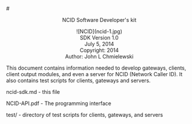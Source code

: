 #<center> NCID Software Developer's kit</center>

<center>![NCID](ncid-1.jpg)</center>

<center>SDK Version 1.0</center>
<center>July 5, 2014</center>

<center>Copyright: 2014</center>
<center>Author: John L Chmielewski</center>

This document contains information needed to develop gateways, clients, client output modules, and even a server for NCID (Network Caller ID).  It also contains test scripts for clients, gateways and servers.

ncid-sdk.md - this file

NCID-API.pdf - The programming interface

test/ - directory of test scripts for clients, gateways, and servers
